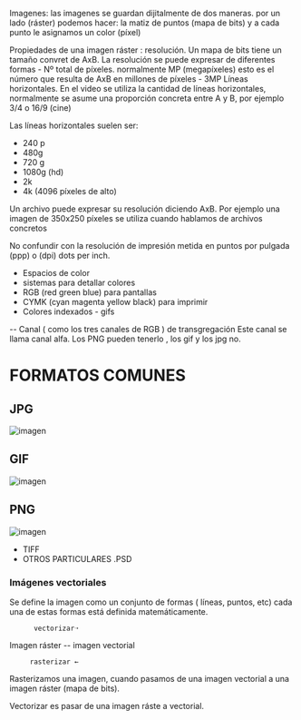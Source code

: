 
Imagenes: las imagenes se guardan dijitalmente de dos maneras. por un lado (ráster) podemos hacer: la matiz 
de puntos (mapa de bits) y a cada punto le asignamos un color (píxel)

Propiedades de una imagen ráster : resolución. Un mapa de bits tiene un tamaño convret de AxB.
La resolución se puede expresar de diferentes formas - Nº total de píxeles. normalmente MP (megapíxeles) esto es el número que resulta 
de AxB en millones de píxeles - 3MP
Líneas horizontales. En el video se utiliza la cantidad de líneas horizontales, normalmente se asume una proporción concreta entre A y B, por ejemplo 3/4 o 16/9 (cine)

Las líneas horizontales suelen ser:
- 240 p
- 480g
- 720 g
- 1080g (hd)
- 2k
- 4k (4096 píxeles de alto)

Un archivo puede expresar su resolución diciendo AxB.
Por ejemplo una imagen de 350x250 píxeles se utiliza cuando hablamos de archivos concretos

No confundir con la resolución de impresión metida en puntos por pulgada (ppp) o (dpi) dots per inch.
- Espacios de color 
- sistemas para detallar colores 
- RGB (red green blue) para pantallas
- CYMK (cyan magenta yellow black) para imprimir
- Colores indexados - gifs

-- Canal ( como los tres canales de RGB ) de transgregación
Este canal se llama canal alfa. Los PNG pueden tenerlo , los gif y los jpg no.


# FORMATOS COMUNES

## JPG 
 
 ![imagen](https://user-images.githubusercontent.com/90753482/138061788-a3c414b2-ff24-4156-a39b-2b702d0fba1d.png)

## GIF

![imagen](https://user-images.githubusercontent.com/90753482/138062987-b8e149e4-cf34-474c-80a4-b5c0f249507f.png)

##  PNG

![imagen](https://user-images.githubusercontent.com/90753482/138062652-14278ac1-5ca4-41c6-8484-ffa7b0326fbf.png)


- TIFF
- OTROS PARTICULARES .PSD

### Imágenes vectoriales
Se define la imagen como un conjunto de formas ( líneas, puntos, etc) cada una de estas formas está definida matemáticamente.

          vectorizar➝
Imagen ráster -- imagen vectorial

         rasterizar ←
         
Rasterizamos una imagen, cuando pasamos de una imagen vectorial a una imagen ráster (mapa de bits).

Vectorizar es pasar de una imagen ráste a vectorial.
